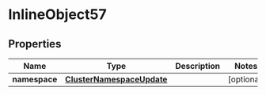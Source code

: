 

# InlineObject57

## Properties

Name | Type | Description | Notes
------------ | ------------- | ------------- | -------------
**namespace** | [**ClusterNamespaceUpdate**](ClusterNamespaceUpdate.md) |  |  [optional]



